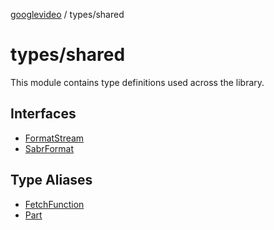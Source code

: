 [googlevideo](../../README.md) / types/shared

# types/shared

This module contains type definitions used across the library.

## Interfaces

- [FormatStream](interfaces/FormatStream.md)
- [SabrFormat](interfaces/SabrFormat.md)

## Type Aliases

- [FetchFunction](type-aliases/FetchFunction.md)
- [Part](type-aliases/Part.md)
